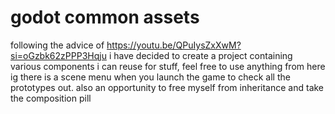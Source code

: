 # godot common assets

following the advice of https://youtu.be/QPuIysZxXwM?si=oGzbk62zPPP3Hqju i have decided to create a project containing various components i can reuse for stuff, feel free to use anything from here ig there is a scene menu when you launch the game to check all the prototypes out. also an opportunity to free myself from inheritance and take the composition pill